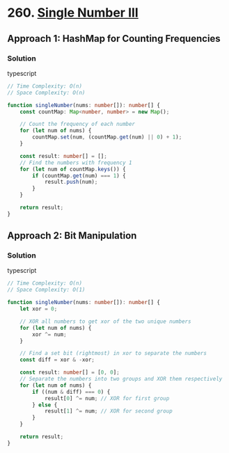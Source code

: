 # 260. [Single Number III](https://leetcode.com/problems/single-number-iii/)

## Approach 1: HashMap for Counting Frequencies

### Solution
typescript
```typescript
// Time Complexity: O(n)
// Space Complexity: O(n)

function singleNumber(nums: number[]): number[] {
    const countMap: Map<number, number> = new Map();

    // Count the frequency of each number
    for (let num of nums) {
        countMap.set(num, (countMap.get(num) || 0) + 1);
    }

    const result: number[] = [];
    // Find the numbers with frequency 1
    for (let num of countMap.keys()) {
        if (countMap.get(num) === 1) {
            result.push(num);
        }
    }

    return result;
}
```

## Approach 2: Bit Manipulation

### Solution
typescript
```typescript
// Time Complexity: O(n)
// Space Complexity: O(1)

function singleNumber(nums: number[]): number[] {
    let xor = 0;

    // XOR all numbers to get xor of the two unique numbers
    for (let num of nums) {
        xor ^= num;
    }

    // Find a set bit (rightmost) in xor to separate the numbers
    const diff = xor & -xor;

    const result: number[] = [0, 0];
    // Separate the numbers into two groups and XOR them respectively
    for (let num of nums) {
        if ((num & diff) === 0) {
            result[0] ^= num; // XOR for first group
        } else {
            result[1] ^= num; // XOR for second group
        }
    }

    return result;
}
```

